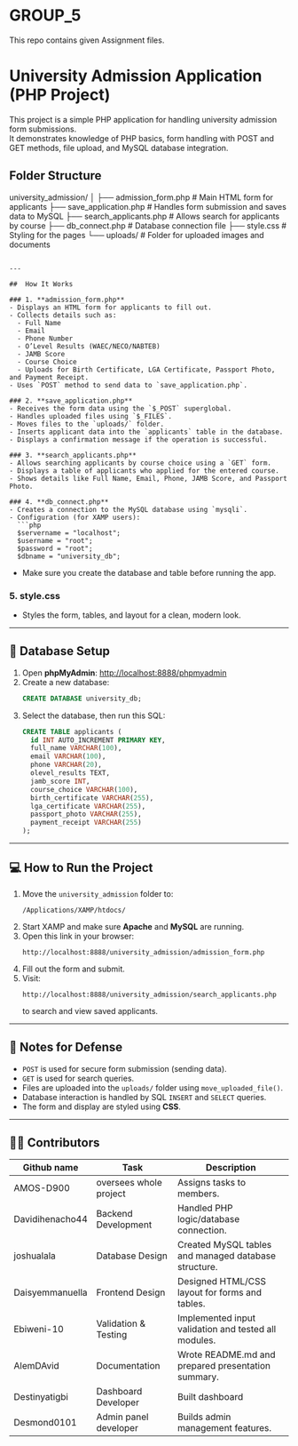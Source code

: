  # GROUP_5
This repo contains given Assignment files.
# University Admission Application (PHP Project)

This project is a simple PHP application for handling university admission form submissions.  
It demonstrates knowledge of PHP basics, form handling with POST and GET methods, file upload, and MySQL database integration.


## Folder Structure

university_admission/
│
├── admission_form.php        # Main HTML form for applicants
├── save_application.php      # Handles form submission and saves data to MySQL
├── search_applicants.php     # Allows search for applicants by course
├── db_connect.php            # Database connection file
├── style.css                 # Styling for the pages
└── uploads/                  # Folder for uploaded images and documents
```

---

##  How It Works

### 1. **admission_form.php**
- Displays an HTML form for applicants to fill out.
- Collects details such as:
  - Full Name
  - Email
  - Phone Number
  - O’Level Results (WAEC/NECO/NABTEB)
  - JAMB Score
  - Course Choice
  - Uploads for Birth Certificate, LGA Certificate, Passport Photo, and Payment Receipt.
- Uses `POST` method to send data to `save_application.php`.

### 2. **save_application.php**
- Receives the form data using the `$_POST` superglobal.
- Handles uploaded files using `$_FILES`.
- Moves files to the `uploads/` folder.
- Inserts applicant data into the `applicants` table in the database.
- Displays a confirmation message if the operation is successful.

### 3. **search_applicants.php**
- Allows searching applicants by course choice using a `GET` form.
- Displays a table of applicants who applied for the entered course.
- Shows details like Full Name, Email, Phone, JAMB Score, and Passport Photo.

### 4. **db_connect.php**
- Creates a connection to the MySQL database using `mysqli`.
- Configuration (for XAMP users):
  ```php
  $servername = "localhost";
  $username = "root";
  $password = "root";
  $dbname = "university_db";
  ```
- Make sure you create the database and table before running the app.

### 5. **style.css**
- Styles the form, tables, and layout for a clean, modern look.

---

## 🧠 Database Setup

1. Open **phpMyAdmin**: [http://localhost:8888/phpmyadmin](http://localhost:8888/phpmyadmin)
2. Create a new database:
   ```sql
   CREATE DATABASE university_db;
   ```
3. Select the database, then run this SQL:
   ```sql
   CREATE TABLE applicants (
     id INT AUTO_INCREMENT PRIMARY KEY,
     full_name VARCHAR(100),
     email VARCHAR(100),
     phone VARCHAR(20),
     olevel_results TEXT,
     jamb_score INT,
     course_choice VARCHAR(100),
     birth_certificate VARCHAR(255),
     lga_certificate VARCHAR(255),
     passport_photo VARCHAR(255),
     payment_receipt VARCHAR(255)
   );
   ```

---

## 💻 How to Run the Project

1. Move the `university_admission` folder to:
   ```
   /Applications/XAMP/htdocs/
   ```
2. Start XAMP and make sure **Apache** and **MySQL** are running.
3. Open this link in your browser:
   ```
   http://localhost:8888/university_admission/admission_form.php
   ```
4. Fill out the form and submit.
5. Visit:
   ```
   http://localhost:8888/university_admission/search_applicants.php
   ```
   to search and view saved applicants.

---

## 🧾 Notes for Defense

- `POST` is used for secure form submission (sending data).
- `GET` is used for search queries.
- Files are uploaded into the `uploads/` folder using `move_uploaded_file()`.
- Database interaction is handled by SQL `INSERT` and `SELECT` queries.
- The form and display are styled using **CSS**.

---

## 👨‍💻 Contributors

| Github name            | Task                     |Description
|------------------------|--------------------------|-----------------------------------------------------
| AMOS-D900              | oversees whole project   | Assigns tasks to members.               
| Davidihenacho44        | Backend Development      | Handled PHP logic/database connection.  
| joshualala             | Database Design          | Created MySQL tables and managed database structure.             
| Daisyemmanuella        | Frontend Design          | Designed HTML/CSS layout for forms and tables.       
| Ebiweni-10             | Validation & Testing     | Implemented input validation and tested all modules.
| AlemDAvid              | Documentation            | Wrote README.md and prepared presentation summary.
| Destinyatigbi          | Dashboard Developer      | Built dashboard
| Desmond0101            | Admin panel developer    | Builds admin management features.



